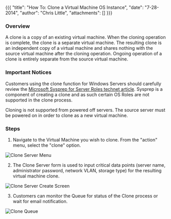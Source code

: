 {{{
  "title": "How To: Clone a Virtual Machine OS Instance",
  "date": "7-28-2014",
  "author": "Chris Little",
  "attachments": []
}}}

### Overview

A clone is a copy of an existing virtual machine. When the cloning operation is complete, the clone is a separate virtual machine. The resulting clone is an independent copy of a virtual machine and shares nothing with the source virtual machine after the cloning operation. Ongoing operation of a clone is entirely separate from the source virtual machine.

### Important Notices

Customers using the clone function for Windows Servers should carefully review the [Microsoft Sysprep for Server Roles technet article](http://technet.microsoft.com/en-us/library/hh824835.aspx). Sysprep is a component of creating a clone and as such certain OS Roles are not supported in the clone process.

Cloning is not supported from powered off servers. The source server must be powered on in order to clone as a new virtual machine.

### Steps

1. Navigate to the Virtual Machine you wish to clone. From the "action" menu, select the "clone" option.

  ![Clone Server Menu](https://t3n.zendesk.com/attachments/token/mU4R9Fwije2bZcA2xymt02Tru/?name=clone-server-menu.png)

2. The Clone Server form is used to input critical data points (server name, administrator password, network VLAN, storage type) for the resulting virtual machine clone.

  ![Clone Server Create Screen ](https://t3n.zendesk.com/attachments/token/qUc3FEo8lyKjAK9sIHmIDkWw5/?name=clone-server-create-screen.png)

3. Customers can monitor the Queue for status of the Clone process or wait for email notification.

  ![Clone Queue](https://t3n.zendesk.com/attachments/token/9lRiBdqZZx6byx1A8Sk3TwNUI/?name=clone-queue.png)
